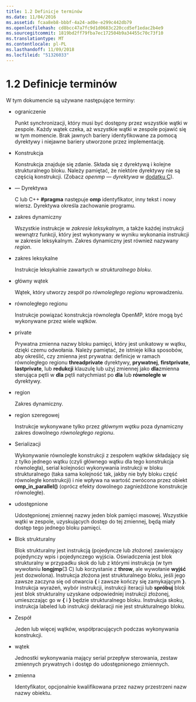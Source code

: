 ```yaml
---
title: 1.2 Definicje terminów
ms.date: 11/04/2016
ms.assetid: fcaa8eb8-bbbf-4a24-ad0e-e299c442db79
ms.openlocfilehash: cd8bcc47a7fc9d1d0683c220ccd5ef1edac2b4e9
ms.sourcegitcommit: 1819bd2ff79fba7ec172504b9a34455c70c73f10
ms.translationtype: MT
ms.contentlocale: pl-PL
ms.lasthandoff: 11/09/2018
ms.locfileid: "51326033"
---
```

# <a name="12-definition-of-terms"></a>1.2 Definicje terminów

W tym dokumencie są używane następujące terminy:

- ograniczenie

   Punkt synchronizacji, który musi być dostępny przez wszystkie wątki w zespole.  Każdy wątek czeka, aż wszystkie wątki w zespole pojawić się w tym momencie. Brak jawnych bariery identyfikowane za pomocą dyrektywy i niejawne bariery utworzone przez implementację.

- Konstrukcja

   Konstrukcja znajduje się zdanie. Składa się z dyrektywą i kolejne strukturalnego bloku. Należy pamiętać, że niektóre dyrektywy nie są częścią konstrukcji. (Zobacz *openmp — dyrektywa* w [dodatku C](../../parallel/openmp/c-openmp-c-and-cpp-grammar.md)).

- — Dyrektywa

   C lub C++ **#pragma** następuje **omp** identyfikator, inny tekst i nowy wiersz. Dyrektywa określa zachowanie programu.

- zakres dynamiczny

   Wszystkie instrukcje w *zakresie leksykalnym*, a także każdej instrukcji wewnątrz funkcji, który jest wykonywany w wyniku wykonania instrukcji w zakresie leksykalnym. Zakres dynamiczny jest również nazywany *region*.

- zakres leksykalne

   Instrukcje leksykalnie zawartych w *strukturalnego bloku*.

- główny wątek

   Wątek, który utworzy zespół po *równoległego regionu* wprowadzeniu.

- równoległego regionu

   Instrukcje powiązać konstrukcja równoległa OpenMP, które mogą być wykonywane przez wiele wątków.

- private

   Prywatna zmienna nazwy bloku pamięci, który jest unikatowy w wątku, dzięki czemu odwołania. Należy pamiętać, że istnieje kilka sposobów, aby określić, czy zmienna jest prywatna: definicje w ramach równoległego regionu **threadprivate** dyrektywy, **prywatnej**, **firstprivate**, **lastprivate**, lub **redukcji** klauzulę lub użyj zmiennej jako **dla**zmienna sterująca pętli w **dla** pętli natychmiast po **dla** lub **równoległe w** dyrektywy.

- region

   Zakres dynamiczny.

- region szeregowej

   Instrukcje wykonywane tylko przez *głównym wątku* poza dynamiczny zakres dowolnego *równoległego regionu*.

- Serializacji

   Wykonywanie równoległe konstrukcji z zespołem wątków składający się z tylko jednego wątku (czyli głównego wątku dla tego konstrukcja równoległa), serial kolejności wykonywania instrukcji w bloku strukturalnego (taka sama kolejność tak, jakby nie były bloku część równoległe konstrukcji) i nie wpływa na wartość zwrócona przez obiekt **omp_in_parallel()** (oprócz efekty dowolnego zagnieżdżone konstrukcje równoległe).

- udostępnione

   Udostępnionej zmiennej nazwy jeden blok pamięci masowej. Wszystkie wątki w zespole, uzyskujących dostęp do tej zmiennej, będą miały dostęp tego jednego bloku pamięci.

- Blok strukturalny

   Blok strukturalny jest instrukcją (pojedyncze lub złożone) zawierający pojedynczy wpis i pojedynczego wyjścia. Oświadczenia jest blok strukturalny w przypadku skok do lub z którymi instrukcja (w tym wywołaniu **longjmp**(3 C) lub korzystanie z **throw**, ale wywołanie **wyjść** jest dozwolona). Instrukcja złożona jest strukturalnego bloku, jeśli jego zawsze zaczyna się od otwarcia **{** i zawsze kończy się zamykającym **}**. Instrukcja wyrażeń, wybór instrukcji, instrukcji iteracji lub **spróbuj** blok jest blok strukturalny uzyskane odpowiedniej instrukcji złożonej, umieszczając go w **{** i **}**  będzie strukturalnego bloku. Instrukcja skoku, instrukcja labeled lub instrukcji deklaracji nie jest strukturalnego bloku.

- Zespół

   Jeden lub więcej wątków, współpracujących podczas wykonywania konstrukcji.

- wątek

   Jednostki wykonywania mający serial przepływ sterowania, zestaw zmiennych prywatnych i dostęp do udostępnionego zmiennych.

- zmienna

   Identyfikator, opcjonalnie kwalifikowana przez nazwy przestrzeni nazw nazwy obiektu.

